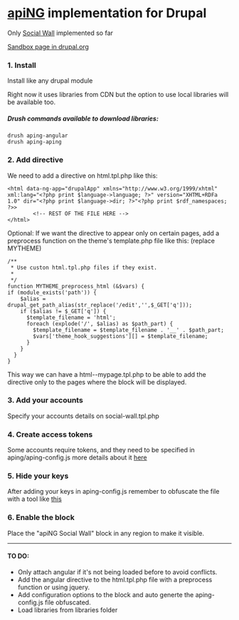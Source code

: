 # [apiNG](https://github.com/JohnnyTheTank/apiNG) implementation for Drupal

Only [Social Wall](http://aping.js.org/) implemented so far

[Sandbox page in drupal.org](https://www.drupal.org/sandbox/ceaucari/2712353)

### 1. Install

Install like any drupal module

Right now it uses libraries from CDN but the option to use local libraries will be available too.

##### Drush commands available to download libraries:

	drush aping-angular
	drush aping-aping

### 2. Add directive

We need to add a directive on html.tpl.php like this:

	<html data-ng-app="drupalApp" xmlns="http://www.w3.org/1999/xhtml" xml:lang="<?php print $language->language; ?>" version="XHTML+RDFa 1.0" dir="<?php print $language->dir; ?>"<?php print $rdf_namespaces; ?>>
			<!-- REST OF THE FILE HERE -->
	</html>

Optional: If we want the directive to appear only on certain pages, add a preprocess function on the theme's template.php file like this: (replace MYTHEME)


	/**
	 * Use custon html.tpl.php files if they exist.
	 *
	 */
	function MYTHEME_preprocess_html (&$vars) {
	if (module_exists('path')) {
	    $alias = drupal_get_path_alias(str_replace('/edit','',$_GET['q']));
	    if ($alias != $_GET['q']) {
	      $template_filename = 'html';
	      foreach (explode('/', $alias) as $path_part) {
	        $template_filename = $template_filename . '__' . $path_part;
	        $vars['theme_hook_suggestions'][] = $template_filename;
	      }
	    }
	  }
	}


This way we can have a html--mypage.tpl.php
to be able to add the directive  only to the pages where the block will be displayed.

### 3. Add your accounts
 Specify your accounts details on social-wall.tpl.php

### 4. Create access tokens
Some accounts require tokens, and they need to be specified in aping/aping-config.js more details about it [here](https://aping.readme.io/docs/configuration)

### 5. Hide your keys
After adding your keys in aping-config.js remember to obfuscate the file with a tool like [this](https://javascriptobfuscator.com/Javascript-Obfuscator.aspx)

### 6. Enable the block
Place the "apiNG Social Wall" block in any region to make it visible.

---

#### TO DO:
* Only attach angular if it's not being loaded before to avoid conflicts.
* Add the angular directive to the html.tpl.php file with a preprocess function or using jquery.
* Add configuration options to the block and auto generte the aping-config.js file obfuscated.
* Load libraries from libraries folder
